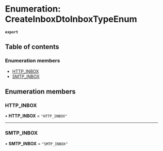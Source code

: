 # Enumeration: CreateInboxDtoInboxTypeEnum

**`export`**

## Table of contents

### Enumeration members

- [HTTP\_INBOX](CreateInboxDtoInboxTypeEnum.md#http_inbox)
- [SMTP\_INBOX](CreateInboxDtoInboxTypeEnum.md#smtp_inbox)

## Enumeration members

### HTTP\_INBOX

• **HTTP\_INBOX** = `"HTTP_INBOX"`

___

### SMTP\_INBOX

• **SMTP\_INBOX** = `"SMTP_INBOX"`
